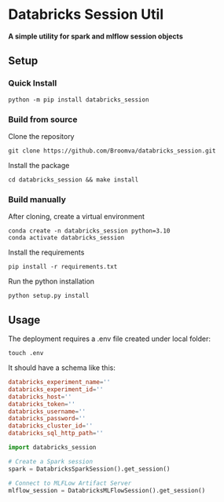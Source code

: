 # Databricks Session Util
**A simple utility for spark and mlflow session objects**


## Setup

### Quick Install

```shell
python -m pip install databricks_session
```

### Build from source

Clone the repository

```shell
git clone https://github.com/Broomva/databricks_session.git
```

Install the package

``` shell
cd databricks_session && make install
```

### Build manually

After cloning, create a virtual environment

```shell
conda create -n databricks_session python=3.10
conda activate databricks_session
```

Install the requirements

```shell
pip install -r requirements.txt
```

Run the python installation

```shell
python setup.py install
```

## Usage

The deployment requires a .env file created under local folder:

```shell
touch .env
```

It should have a schema like this:

```toml
databricks_experiment_name=''
databricks_experiment_id=''
databricks_host=''
databricks_token=''
databricks_username=''
databricks_password=''
databricks_cluster_id=''
databricks_sql_http_path=''
```

```python
import databricks_session 

# Create a Spark session
spark = DatabricksSparkSession().get_session()

# Connect to MLFLow Artifact Server
mlflow_session = DatabricksMLFlowSession().get_session()
```
